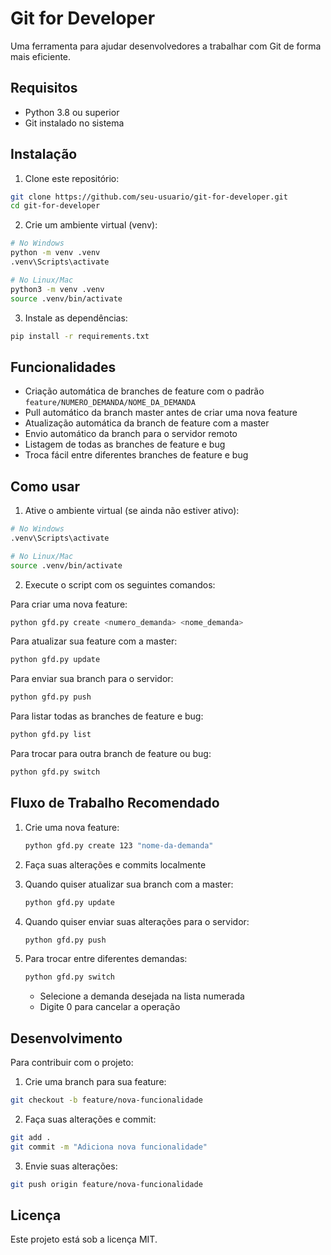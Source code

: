 # Git for Developer

Uma ferramenta para ajudar desenvolvedores a trabalhar com Git de forma mais eficiente.

## Requisitos

- Python 3.8 ou superior
- Git instalado no sistema

## Instalação

1. Clone este repositório:
```bash
git clone https://github.com/seu-usuario/git-for-developer.git
cd git-for-developer
```

2. Crie um ambiente virtual (venv):
```bash
# No Windows
python -m venv .venv
.venv\Scripts\activate

# No Linux/Mac
python3 -m venv .venv
source .venv/bin/activate
```

3. Instale as dependências:
```bash
pip install -r requirements.txt
```

## Funcionalidades

- Criação automática de branches de feature com o padrão `feature/NUMERO_DEMANDA/NOME_DA_DEMANDA`
- Pull automático da branch master antes de criar uma nova feature
- Atualização automática da branch de feature com a master
- Envio automático da branch para o servidor remoto
- Listagem de todas as branches de feature e bug
- Troca fácil entre diferentes branches de feature e bug

## Como usar

1. Ative o ambiente virtual (se ainda não estiver ativo):
```bash
# No Windows
.venv\Scripts\activate

# No Linux/Mac
source .venv/bin/activate
```

2. Execute o script com os seguintes comandos:

Para criar uma nova feature:
```bash
python gfd.py create <numero_demanda> <nome_demanda>
```

Para atualizar sua feature com a master:
```bash
python gfd.py update
```

Para enviar sua branch para o servidor:
```bash
python gfd.py push
```

Para listar todas as branches de feature e bug:
```bash
python gfd.py list
```

Para trocar para outra branch de feature ou bug:
```bash
python gfd.py switch
```

## Fluxo de Trabalho Recomendado

1. Crie uma nova feature:
   ```bash
   python gfd.py create 123 "nome-da-demanda"
   ```

2. Faça suas alterações e commits localmente

3. Quando quiser atualizar sua branch com a master:
   ```bash
   python gfd.py update
   ```

4. Quando quiser enviar suas alterações para o servidor:
   ```bash
   python gfd.py push
   ```

5. Para trocar entre diferentes demandas:
   ```bash
   python gfd.py switch
   ```
   - Selecione a demanda desejada na lista numerada
   - Digite 0 para cancelar a operação

## Desenvolvimento

Para contribuir com o projeto:

1. Crie uma branch para sua feature:
```bash
git checkout -b feature/nova-funcionalidade
```

2. Faça suas alterações e commit:
```bash
git add .
git commit -m "Adiciona nova funcionalidade"
```

3. Envie suas alterações:
```bash
git push origin feature/nova-funcionalidade
```

## Licença

Este projeto está sob a licença MIT.